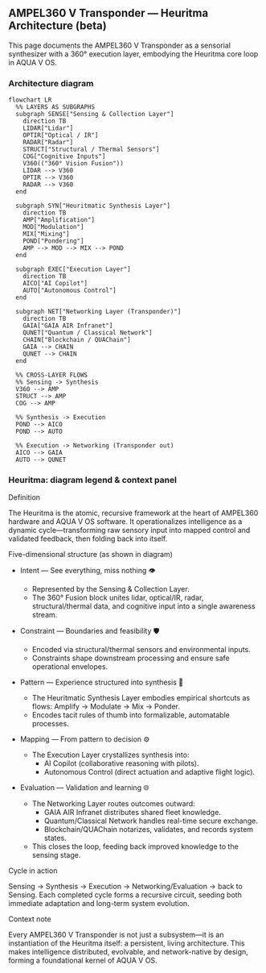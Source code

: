 ## AMPEL360 V Transponder — Heuritma Architecture (beta)

This page documents the AMPEL360 V Transponder as a sensorial synthesizer with a 360° execution layer, embodying the Heuritma core loop in AQUA V OS.

### Architecture diagram

```mermaid
flowchart LR
  %% LAYERS AS SUBGRAPHS
  subgraph SENSE["Sensing & Collection Layer"]
    direction TB
    LIDAR["Lidar"]
    OPTIR["Optical / IR"]
    RADAR["Radar"]
    STRUCT["Structural / Thermal Sensors"]
    COG["Cognitive Inputs"]
    V360(("360° Vision Fusion"))
    LIDAR --> V360
    OPTIR --> V360
    RADAR --> V360
  end

  subgraph SYN["Heuritmatic Synthesis Layer"]
    direction TB
    AMP["Amplification"]
    MOD["Modulation"]
    MIX["Mixing"]
    POND["Pondering"]
    AMP --> MOD --> MIX --> POND
  end

  subgraph EXEC["Execution Layer"]
    direction TB
    AICO["AI Copilot"]
    AUTO["Autonomous Control"]
  end

  subgraph NET["Networking Layer (Transponder)"]
    direction TB
    GAIA["GAIA AIR Infranet"]
    QUNET["Quantum / Classical Network"]
    CHAIN["Blockchain / QUAChain"]
    GAIA --> CHAIN
    QUNET --> CHAIN
  end

  %% CROSS-LAYER FLOWS
  %% Sensing -> Synthesis
  V360 --> AMP
  STRUCT --> AMP
  COG --> AMP

  %% Synthesis -> Execution
  POND --> AICO
  POND --> AUTO

  %% Execution -> Networking (Transponder out)
  AICO --> GAIA
  AUTO --> QUNET
```

### Heuritma: diagram legend & context panel

Definition

The Heuritma is the atomic, recursive framework at the heart of AMPEL360 hardware and AQUA V OS software. It operationalizes intelligence as a dynamic cycle—transforming raw sensory input into mapped control and validated feedback, then folding back into itself.

Five-dimensional structure (as shown in diagram)

- Intent — See everything, miss nothing 👁️
  - Represented by the Sensing & Collection Layer.
  - The 360° Fusion block unites lidar, optical/IR, radar, structural/thermal data, and cognitive input into a single awareness stream.

- Constraint — Boundaries and feasibility 🛡️
  - Encoded via structural/thermal sensors and environmental inputs.
  - Constraints shape downstream processing and ensure safe operational envelopes.

- Pattern — Experience structured into synthesis 🌊
  - The Heuritmatic Synthesis Layer embodies empirical shortcuts as flows: Amplify → Modulate → Mix → Ponder.
  - Encodes tacit rules of thumb into formalizable, automatable processes.

- Mapping — From pattern to decision ⚙️
  - The Execution Layer crystallizes synthesis into:
    - AI Copilot (collaborative reasoning with pilots).
    - Autonomous Control (direct actuation and adaptive flight logic).

- Evaluation — Validation and learning 🌐
  - The Networking Layer routes outcomes outward:
    - GAIA AIR Infranet distributes shared fleet knowledge.
    - Quantum/Classical Network handles real-time secure exchange.
    - Blockchain/QUAChain notarizes, validates, and records system states.
  - This closes the loop, feeding back improved knowledge to the sensing stage.

Cycle in action

Sensing → Synthesis → Execution → Networking/Evaluation → back to Sensing.
Each completed cycle forms a recursive circuit, seeding both immediate adaptation and long-term system evolution.

Context note

Every AMPEL360 V Transponder is not just a subsystem—it is an instantiation of the Heuritma itself: a persistent, living architecture. This makes intelligence distributed, evolvable, and network-native by design, forming a foundational kernel of AQUA V OS.
